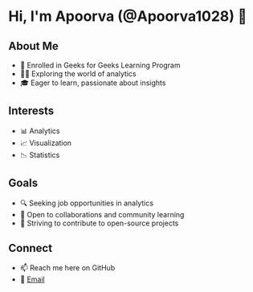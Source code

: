 # Hi, I'm Apoorva (@Apoorva1028) 👋

## About Me
- 🌱 Enrolled in Geeks for Geeks Learning Program
- 👩‍💻 Exploring the world of analytics
- 🎓 Eager to learn, passionate about insights

## Interests
- 📊 Analytics
- 📈 Visualization
- 📉 Statistics

## Goals
- 🔍 Seeking job opportunities in analytics
- 🤝 Open to collaborations and community learning
- 🚀 Striving to contribute to open-source projects

## Connect
- 📫 Reach me here on GitHub
- 📧 [Email](mailto:apoorva.sharma1028@gmail.com)

<!---
Apoorva1028/Apoorva1028 is a ✨ special ✨ repository because its `README.md` (this file) appears on your GitHub profile.
You can click the Preview link to take a look at your changes.
--->
